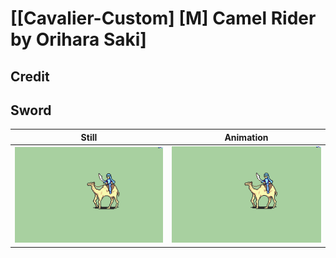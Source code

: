 # [\[Cavalier-Custom\] \[M\] Camel Rider by Orihara Saki]

## Credit


	
## Sword

| Still | Animation |
| :---: | :-------: |
| ![Sword still](./Sword_000.png) | ![Sword animation](./Sword.gif) |
